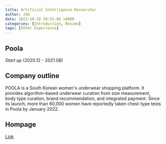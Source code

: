 ```yaml
---
title: Artificial Intelligence Researcher
author: JSH
date: 2023-10-10 20:55:00 +0800
categories: [Introduction, Resume]
tags: [Other Experience]
---
```


## Poola

_Start up_ (2020.12 - 2021.08)

## Company outline
POOLA is a South Korean women's underwear shopping platform.
It provides algorithm-based underwear curation from size measurement, body type curation, brand recommendation, and integrated payment.
Since its launch, more than 60,000 women have reportedly taken chest-type tests in Poola by January 2022.

## Hompage
[Link](https://poola.co.kr/)

